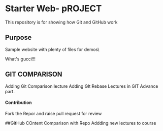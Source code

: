
# Starter Web- pROJECT

This repository is for showing how Git and GitHub work

## Purpose

Sample website with plenty of files for demos\\

What's gucci!!!
## GIT COMPARISON
Adding Git Comparison lecture
Adding GIt Rebase Lectures in GIT Advance part. 
#### Contribution
 Fork the Repor and raise pull request for review

##GitHub COntent
Comparison with Repo
Addding new lectures to course
